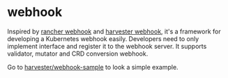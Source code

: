 # webhook

Inspired by [rancher webhook](https://github.com/rancher/webhook) and [harvester webhook](https://github.com/harvester/harvester/tree/master/pkg/webhook), it's a framework for developing a Kubernetes webhook easily.
Developers need to only implement interface and register it to the webhook server. It supports validator, mutator and CRD conversion webhook.

Go to [harvester/webhook-sample](https://github.com/harvester/webhook-sample) to look a simple example.
